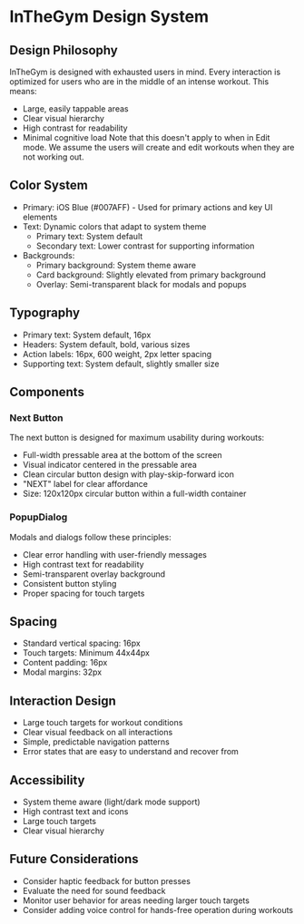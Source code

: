 # InTheGym Design System

## Design Philosophy
InTheGym is designed with exhausted users in mind. Every interaction is optimized for users who are in the middle of an intense workout. This means:
- Large, easily tappable areas
- Clear visual hierarchy
- High contrast for readability
- Minimal cognitive load
Note that this doesn't apply to when in Edit mode. We assume the users will create and edit workouts when they are not working out.

## Color System
- Primary: iOS Blue (#007AFF) - Used for primary actions and key UI elements
- Text: Dynamic colors that adapt to system theme
  - Primary text: System default
  - Secondary text: Lower contrast for supporting information
- Backgrounds:
  - Primary background: System theme aware
  - Card background: Slightly elevated from primary background
  - Overlay: Semi-transparent black for modals and popups

## Typography
- Primary text: System default, 16px
- Headers: System default, bold, various sizes
- Action labels: 16px, 600 weight, 2px letter spacing
- Supporting text: System default, slightly smaller size

## Components

### Next Button
The next button is designed for maximum usability during workouts:
- Full-width pressable area at the bottom of the screen
- Visual indicator centered in the pressable area
- Clean circular button design with play-skip-forward icon
- "NEXT" label for clear affordance
- Size: 120x120px circular button within a full-width container

### PopupDialog
Modals and dialogs follow these principles:
- Clear error handling with user-friendly messages
- High contrast text for readability
- Semi-transparent overlay background
- Consistent button styling
- Proper spacing for touch targets

## Spacing
- Standard vertical spacing: 16px
- Touch targets: Minimum 44x44px
- Content padding: 16px
- Modal margins: 32px

## Interaction Design
- Large touch targets for workout conditions
- Clear visual feedback on all interactions
- Simple, predictable navigation patterns
- Error states that are easy to understand and recover from

## Accessibility
- System theme aware (light/dark mode support)
- High contrast text and icons
- Large touch targets
- Clear visual hierarchy

## Future Considerations
- Consider haptic feedback for button presses
- Evaluate the need for sound feedback
- Monitor user behavior for areas needing larger touch targets
- Consider adding voice control for hands-free operation during workouts 